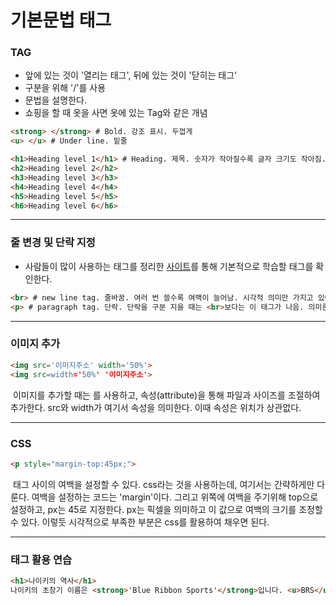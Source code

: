 # 기본문법 태그



### TAG

- 앞에 있는 것이 '열리는 태그', 뒤에 있는 것이 '닫히는 태그'
- 구분을 위해 '/'를 사용
- 문법을 설명한다.
- 쇼핑을 할 때 옷을 사면 옷에 있는 Tag와 같은 개념

```html
<strong> </strong> # Bold. 강조 표시. 두껍게
<u> </u> # Under line. 밑줄

<h1>Heading level 1</h1> # Heading. 제목. 숫자가 작아질수록 글자 크기도 작아짐. 6까지만 있음
<h2>Heading level 2</h2>
<h3>Heading level 3</h3>
<h4>Heading level 4</h4>
<h5>Heading level 5</h5>
<h6>Heading level 6</h6>
```



---



### 줄 변경 및 단락 지정

- 사람들이 많이 사용하는 태그를 정리한 [사이트](https://www.advancedwebranking.com/seo/html-study/)를 통해 기본적으로 학습할 태그를 확인한다.

```html
<br> # new line tag. 줄바꿈. 여러 번 쓸수록 여백이 늘어남. 시각적 의미만 가지고 있어, 무언가를 감쌀 필요가 없다. 닫지 않는다.
<p> # paragraph tag. 단락. 단락을 구분 지을 때는 <br>보다는 이 태그가 나음. 의미론적으로 표현해 줄 수 있기 때문에. 정보로서 더 가치를 가짐. 여백이 정해져 있음.
```



---



### 이미지 추가

```html
<img src='이미지주소' width='50%'>
<img src=width='50%' '이미지주소'>
```

​	이미지를 추가할 때는 <img>를 사용하고, 속성(attribute)을 통해 파일과 사이즈를 조절하여 추가한다. src와 width가 여기서 속성을 의미한다. 이때 속성은 위치가 상관없다.



---



### CSS

```html
<p style="margin-top:45px;">
```

​	태그 사이의 여백을 설정할 수 있다. css라는 것을 사용하는데, 여기서는 간략하게만 다룬다. 여백을 설정하는 코드는 'margin'이다. 그리고 위쪽에 여백을 주기위해 top으로 설정하고, px는 45로 지정한다. px는 픽셀을 의미하고 이 값으로 여백의 크기를 조정할 수 있다. 이렇듯 시각적으로 부족한 부분은 css를 활용하여 채우면 된다.



---



### 태그 활용 연습

```html
<h1>나이키의 역사</h1>
나이키의 초창기 이름은 <strong>'Blue Ribbon Sports'</strong>입니다. <u>BRS</u>는 1964년 '빌 바우먼'과 '필 나이트'에 의해 창립되었는데, 이 두 사람은 스승과 제자 사이였어요. 오리건 대학교 <u>육상 코치</u>였던 <strong>빌 바우먼</strong>이 자신의 제자인 <strong>필 나이트</strong>에게 먼저 사업을 제안했다고 합니다.
```

